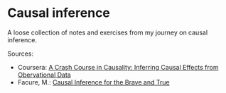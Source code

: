 
<!-- README.md is generated from README.Rmd. Please edit that file -->

# Causal inference

<!-- badges: start -->
<!-- badges: end -->

A loose collection of notes and exercises from my journey on causal
inference.

Sources:

- Coursera: [A Crash Course in Causality: Inferring Causal Effects from
  Obervational
  Data](https://www.coursera.org/learn/crash-course-in-causality)
- Facure, M.: [Causal Inference for the Brave and
  True](https://matheusfacure.github.io/python-causality-handbook/landing-page.html)
